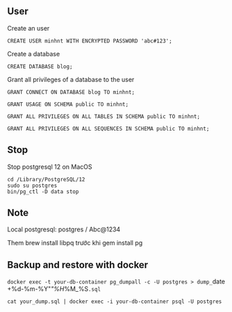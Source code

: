 ## User

Create an user

```
CREATE USER minhnt WITH ENCRYPTED PASSWORD 'abc#123';
```

Create a database

```
CREATE DATABASE blog;
```

Grant all privileges of a database to the user

```
GRANT CONNECT ON DATABASE blog TO minhnt;

GRANT USAGE ON SCHEMA public TO minhnt;

GRANT ALL PRIVILEGES ON ALL TABLES IN SCHEMA public TO minhnt;

GRANT ALL PRIVILEGES ON ALL SEQUENCES IN SCHEMA public TO minhnt;
```

## Stop

Stop postgresql 12 on MacOS

```
cd /Library/PostgreSQL/12
sudo su postgres
bin/pg_ctl -D data stop
```

## Note

Local  postgresql: postgres / Abc@1234

Them brew install libpq trước khi gem install pg

## Backup and restore with docker

`docker exec -t your-db-container pg_dumpall -c -U postgres > dump_`date +%d-%m-%Y"_"%H_%M_%S`.sql`

`cat your_dump.sql | docker exec -i your-db-container psql -U postgres`